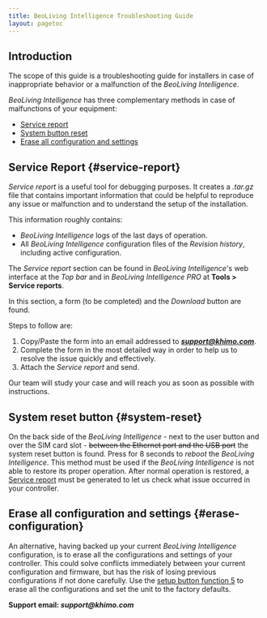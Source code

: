 ```yaml
---
title: BeoLiving Intelligence Troubleshooting Guide
layout: pagetoc
---
```


## Introduction

The scope of this guide is a troubleshooting guide for installers in case of inappropriate behavior or a malfunction of the
_BeoLiving Intelligence_.

_BeoLiving Intelligence_ has three complementary methods in case of malfunctions of your equipment:

+ [Service report](#service-report)
+ [System button reset](#system-reset)
+ [Erase all configuration and settings](#erase-configuration)

## Service Report {#service-report}

_Service report_ is a useful tool for debugging purposes. It creates a _.tar.gz_ file that contains important information that could be helpful 
to reproduce any issue or malfunction and to understand the setup of the installation. 

This information roughly contains:

+ _BeoLiving Intelligence_ logs of the last days of operation.
+ All _BeoLiving Intelligence_ configuration files of the _Revision history_, including active configuration.

The _Service report_ section can be found in _BeoLiving Intelligence_'s web interface at the _Top bar_ and in _BeoLiving Intelligence PRO_ at **Tools > Service reports**. 

In this section, a form (to be completed) and the _Download_ button are found.   

Steps to follow are:

1. Copy/Paste the form into an email addressed to _**support@khimo.com**_. 
1. Complete the form in the most detailed way in order to help us to resolve the issue quickly and effectively.
1. Attach the _Service report_ and send.

Our team will study your case and will reach you as soon as possible with instructions.

## System reset button {#system-reset}

On the back side of the _BeoLiving Intelligence_ - next to the user button and over the SIM card slot - ~~between the Ethernet port and the USB port~~ the system reset button is found. Press for 8 seconds to *reboot* the _BeoLiving Intelligence_. This method must be used if the _BeoLiving Intelligence_ is not able to restore its proper operation. After normal operation is restored, a [Service report](#service-report) must be generated to let us check what issue 
occurred in your controller.

## Erase all configuration and settings {#erase-configuration}

An alternative, having backed up your current _BeoLiving Intelligence_ configuration, is to erase all the configurations and settings of your 
controller. This could solve conflicts immediately between your current configuration and firmware, but has the risk of losing previous 
configurations if not done carefully. Use the [setup button function 5](bli_advanced_user_guide/05-user_button)  to erase all the configurations and set the unit to the factory defaults.

**Support email: _support@khimo.com_**
